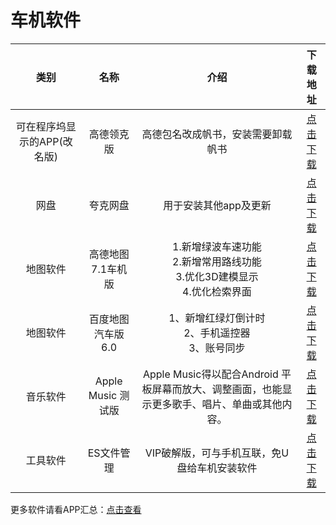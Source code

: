 # 车机软件




|            类别             |        名称        |                             介绍                             |                    下载地址                     |
| :-------------------------: | :----------------: | :----------------------------------------------------------: | :---------------------------------------------: |
| 可在程序坞显示的APP(改名版) |     高德领克版     |              高德包名改成帆书，安装需要卸载帆书              | [点击下载](https://pan.quark.cn/s/e07a13159ecf) |
|            网盘             |      夸克网盘      |                    用于安装其他app及更新                     | [点击下载](https://pan.quark.cn/s/bdbe66e51d34) |
|          地图软件           | 高德地图7.1车机版  | 1.新增绿波车速功能 <br/>2.新增常用路线功能 <br/>3.优化3D建模显示<br/> 4.优化检索界面 | [点击下载](https://pan.quark.cn/s/34d2c052fefb) |
|          地图软件           | 百度地图汽车版6.0  |    1、新增红绿灯倒计时<br/>2、手机遥控器<br/>3、账号同步     | [点击下载](https://pan.quark.cn/s/d4fdee5fbd42) |
|          音乐软件           | Apple Music 测试版 | Apple Music得以配合Android 平板屏幕而放大、调整画面，也能显示更多歌手、唱片、单曲或其他内容。 | [点击下载](https://pan.quark.cn/s/eeb3ee5cd844) |
|          工具软件           |     ES文件管理     |         VIP破解版，可与手机互联，免U盘给车机安装软件         | [点击下载](https://pan.quark.cn/s/8e02ed29d96b) |

更多软件请看APP汇总：[点击查看](https://docs.qq.com/sheet/DTEpHYkdwT3dtRGZB?tab=0l3gn4&u=67ccecac23bd4027a475228123dab46d)
